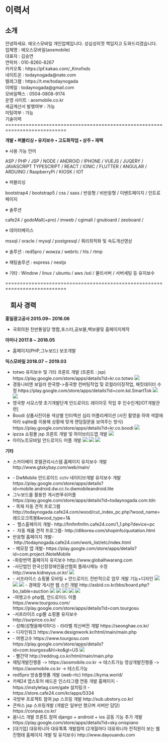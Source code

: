 <h1>이력서</h1>
<h2>소개</h2>
안녕하세요. 에오스모바일 개인업체입니다. 성심성의껏 책임지고 도와드리겠습니다.<br>
업체명 : 에오스모바일(aosmobile)<br>
대표자 : 김승연<br>
연락처 : 010-8260-8267<br>
카카오톡 : https://pf.kakao.com/_Kmxfxds<br>
네이트온 : todaynogada@nate.com<br>
텔레그램 : https://t.me/todaynogada<br>
이메일 : todaynogada@gmail.com<br>
모바일팩스 : 0504-0808-9174<br>
운영 사이트 : aosmobile.co.kr<br>
세금계산서 발행여부 : 가능<br>
미팅여부 : 가능<br>

<div>
기술이력
===========================================================================
 
<b>개발 • 퍼블리싱 • 유지보수 • 고도화작업 • 상주 • 재택</b><br>
 
<p>※ 사용 가능 언어</p>
<p>ASP / PHP / JSP / NODE / ANDROID / IPHONE / VUEJS / JUQERY / JAVASCRIPT
 TYPESCRIPT / REACT / IONIC / FLUTTER / ANGULAR / ARDUINO / RaspberryPi / KIOSK / IOT</p>
 
<p>※ 퍼블리싱</p>
<p>bootstrap4 / bootstrap5 / css / sass / 반응형 / 비반응형 / 이벤트페이지 / 인트로페이지</p>

<p>※ 솔루션</p>
<p>cafe24 / godoMall(+pro) / imweb / cgimall / gnuboard / zeoboard /</p>
 
<p>※ 데이터베이스</p>
<p>mssql / oracle / mysql / postgresql / 쿼리최적화 및 속도개선영상</p>
 
<p>※ 솔루션 : red5pro / wowza / webrtc / hls / rtmp</p>
 
<p>※ 채팅솔루션 : express / nestjs</p>
 
<p>※ 기타 : Window / linux / ubuntu / aws /ssl / 물리서버 / 서버세팅 등 유지보수</p>
 
 ===========================================================================
 </div>


<h2><a id="user-content-회사-경력" class="anchor" aria-hidden="true" href="#회사-경력"><svg class="octicon octicon-link" viewBox="0 0 16 16" version="1.1" width="16" height="16" aria-hidden="true"></svg></a>회사 경력</h2>

<p><strong>홍일광고공사 2015.09~ 2016.06</strong></p>
<ul>
<li>국회의원 친반통일당 명함,포스터,공보물,벽보물및 홈페이지제작</li>
</ul>

<p><strong>아미나 2017.8 ~ 2018.05</strong></p>
<ul>
<li>홈페이지(PHP,그누보드) 보조개발</li>
</ul>

<p><strong>익스모바일 2018.07 ~ 2019.03</strong></p>
<ul>
<li>  totwo 유지보수 및 기타 프론트 개발 (프론트 : jsp)
      https://play.google.com/store/apps/details?id=kr.co.totwo
  <img src="https://user-images.githubusercontent.com/35400023/58617357-df38fe80-82fa-11e9-9e9a-7b811fc5a72d.PNG"></img>
</li>

<li> 경동나비엔 보일러 한국향->중국향 컨버팅작업 및 로컬라이징작업, 패킷데이터 수정
     https://play.google.com/store/apps/details?id=com.kd.SmartTok
  <img src="https://user-images.githubusercontent.com/35400023/58617518-46ef4980-82fb-11e9-9a71-a9bb3037c9e6.PNG"></img>
  <img src="https://user-images.githubusercontent.com/35400023/58617528-4c4c9400-82fb-11e9-80e6-267dc6ff1ca5.PNG"></img>
</li>
<li> 영국향 서모스탯 초기개발단계 안드로이드 레이아웃 작업 후 인수인계[IOT개발관련]</li>
<li> Boodi 상품사진이용 색상별 인터렉션 심리 어플리케이션 (사진 촬영을 하여 색깔에 따라 sqlite를 이용해 상황에 맞게 랜덤질문을 보여주는 방식)
     https://play.google.com/store/apps/details?id=kr.co.boodi
  <img src="https://user-images.githubusercontent.com/35400023/58617563-671f0880-82fb-11e9-8e79-92e5cd836473.PNG"></img>
</li>
<li> ipzza 쇼핑몰 jsp 프론트 개발 및 하이브리드앱 개발   
<img src="https://user-images.githubusercontent.com/35400023/58620080-2c1fd380-8301-11e9-9bb2-7a23dd5ed418.PNG"></img>
</li>
 <li> 아이노트모바일 안드로이드 어플 개발
<img src="https://user-images.githubusercontent.com/35400023/71323493-3e6c9380-2517-11ea-8d9c-1093f600d244.PNG"></img>
<img src="https://user-images.githubusercontent.com/35400023/71323502-4c221900-2517-11ea-8698-7e2b618617a2.PNG"></img>
<img src="https://user-images.githubusercontent.com/35400023/71323505-4d534600-2517-11ea-96c1-b50ba75b901e.PNG"></img>
</li>
 
</ul>

<p><strong>기타</strong></p>
<ul>
<li>  스카이베이 호텔관리시스템 홈페이지 유지보수 개발 
      http://www.gtskybay.com/web/main/
</li>

</ul>

<ul>
  <li>   - DwMobile 안드로이드 cctv 네이티브개발 유지보수 개발
https://play.google.com/store/apps/details?id=mobile.android.dw.cc.tv.dwmobileandroid.lite
</li>
  
<li>  그누보드를 활용한 게시판푸쉬어플
     https://play.google.com/store/apps/details?id=todaynogada.com.tdn
</li>
  <li>  - 목재 자동 견적 프로그램
http://todaynogada.cafe24.com/wood/cut_index_pc.php?wood_name=레드오크목봉&wood_type=1&
</li>
<li>  
  -  헬스홈페이지 개발- http://fmfmfmfm.cafe24.com/1_1.php?device=pc
</li>
<li> -  자동 제품 견적 프로그램- http://dlikorea.com/shopinfo/quotation.html
</li>
 <li>  반응형 홈페이지 개발- http://todaynogada.cafe24.com/work_list/etc/index.html
</li>
<li> - 메모장 앱 개발- https://play.google.com/store/apps/details?id=com.project.iNoteMobile
</li>
 <li>
  -화랑번역 홈페이지 유지보수 http://www.globalhwarang.com
 </li>
 <li>
  -사단법인 한국신장장애인울산협회 플래시메뉴 수정 http://www.kidneyus.or.kr/
 <img src="https://user-images.githubusercontent.com/35400023/74901775-3c279800-53e7-11ea-9330-fea1cdc96414.PNG"/>
 </li>
 <li>
 - 서프라이스 쇼핑몰 모바일 + 안드로이드 전반적으로 업무 개발 기능+디자인
 <img src="https://user-images.githubusercontent.com/35400023/79744231-f6347500-8340-11ea-951f-28693a45cbd4.PNG"/>
 <img src="https://user-images.githubusercontent.com/35400023/79744173-e157e180-8340-11ea-9219-754bb2b4ccaf.PNG"/>
 <img src="https://user-images.githubusercontent.com/35400023/79744177-e2890e80-8340-11ea-935e-9c3fad2ae83a.PNG"/>
  - 경매장 게시판 웹 스킨 개발 http://asbid.co.kr/bbs/board.php?bo_table=auction
  <img src="https://user-images.githubusercontent.com/35400023/81696027-5f218f80-949e-11ea-9f96-0daa08e03154.PNG"/>
  <img src="https://user-images.githubusercontent.com/35400023/81696032-60eb5300-949e-11ea-9217-6d5a18ccf3a0.PNG"/>
  <img src="https://user-images.githubusercontent.com/35400023/81696037-6183e980-949e-11ea-8fcb-698fb3879783.PNG"/>
  <img src="https://user-images.githubusercontent.com/35400023/81696041-62b51680-949e-11ea-9688-8529677c1e7a.PNG"/>
  <img src="https://user-images.githubusercontent.com/35400023/81696046-647eda00-949e-11ea-8590-b9a67cffcd34.PNG"/>
 </li>
 <li>
 -여행고수 php웹, 안드로이드 어플 <br>
 https://www.tourgosu.com/
 <br>
 https://play.google.com/store/apps/details?id=com.tourgosu
 
 </li>
 <li>
 -서프라이즈 cgi몰 쇼핑몰 유지보수<br>
 http://surprice.co.kr/
 </li>
 <li>
 - 성해(성형을해석하다)
 - 라라벨 최신버전 개발
 https://seonghae.co.kr/
 </li>
  <li>
 - 디자인워크
 https://www.designwork.kr/html/main/main.php
 </li>
   <li>
 - 여행고수
 https://www.tourgosu.com
 https://play.google.com/store/apps/details?id=com.tourgosu&hl=ko&gl=US
  <img src="https://user-images.githubusercontent.com/35400023/113854015-55e99180-97d9-11eb-87d1-1b4612246059.png"/>

 </li>
    <li>
 - 빨간약
http://reddrug.co.kr/html/main/main.php
 </li>
 <li>
  채팅개발진행중 -> https://aosmobile.co.kr -> 테스트가능
    영상개발진행중 -> https://aosmobile.co.kr -> 테스트가능
 </li>
 <li>
 red5pro 방송플랫폼 개발 (web-rtc) https://kyma.world/
 </li>
   <li>
 카페24 앱스토어 애드온 인스타그램 연동 개발 
    홈페이지 - https://instyletag.com/gate
    설치링크 - https://store.cafe24.com/kr/apps/5334
 </li>
    <li>
 국방부 프로젝트 참여 jsp 스프링 개발
     http://sub.ubstory.co.kr/
 </li>     
 <li>
 콘파스 jsp 스프링개발 (개발은 일부만 했으며 서버만 담당)
 https://conpas.co.kr/
 </li>
 
<li>
 옴니스 개발 프론트 참여 django + android + ios 공동 기능 추가 개발
 https://play.google.com/store/apps/details?id=sky.onispiano
 </li>
 
 <li>
 [대기업] 대유위니아 대유톡톡 개발참여 (2개월마다 대유위니아 전직원이 보는 웹진형태 홈페이지 개발 및 유지보수)
http://www.dayouandu.com
 </li>
</ul>

</ul>
 
 
 
 
